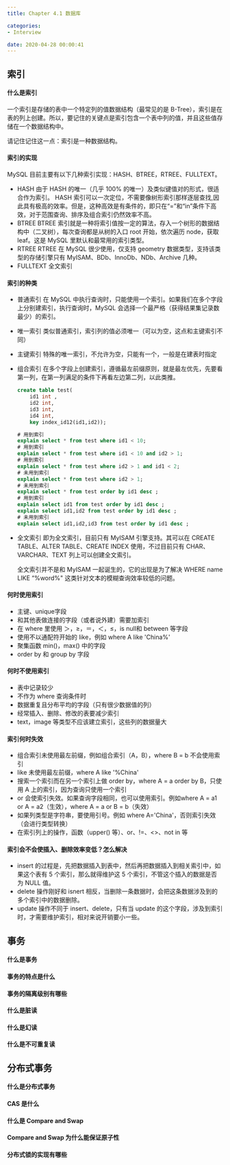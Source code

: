```yaml
---
title: Chapter 4.1 数据库

categories:
- Interview

date: 2020-04-28 00:00:41
---
```


## 索引
#### 什么是索引
一个索引是存储的表中一个特定列的值数据结构（最常见的是 B-Tree），索引是在表的列上创建。所以，要记住的关键点是索引包含一个表中列的值，并且这些值存储在一个数据结构中。

请记住记住这一点：索引是一种数据结构。

#### 索引的实现
MySQL 目前主要有以下几种索引实现：HASH、BTREE，RTREE、FULLTEXT。
- HASH
    由于 HASH 的唯一（几乎 100% 的唯一）及类似键值对的形式，很适合作为索引。
    HASH 索引可以一次定位，不需要像树形索引那样逐层查找,因此具有极高的效率。但是，这种高效是有条件的，即只在“=”和“in”条件下高效，对于范围查询、排序及组合索引仍然效率不高。
- BTREE
    BTREE 索引就是一种将索引值按一定的算法，存入一个树形的数据结构中（二叉树），每次查询都是从树的入口 root 开始，依次遍历 node，获取 leaf。这是 MySQL 里默认和最常用的索引类型。
- RTREE
    RTREE 在 MySQL 很少使用，仅支持 geometry 数据类型，支持该类型的存储引擎只有 MyISAM、BDb、InnoDb、NDb、Archive 几种。
- FULLTEXT
    全文索引

#### 索引的种类
- 普通索引
    在 MySQL 中执行查询时，只能使用一个索引。如果我们在多个字段上分别建索引，执行查询时，MySQL 会选择一个最严格（获得结果集记录数最少）的索引。
- 唯一索引
    类似普通索引，索引列的值必须唯一（可以为空，这点和主键索引不同）
- 主键索引
    特殊的唯一索引，不允许为空，只能有一个，一般是在建表时指定
- 组合索引
    在多个字段上创建索引，遵循最左前缀原则，就是最左优先，先要看第一列，在第一列满足的条件下再看左边第二列，以此类推。
    ```sql
    create table test(
        id1 int ,
        id2 int,
        id3 int,
        id4 int,
        key index_id12(id1,id2));

    # 用到索引
    explain select * from test where id1 < 10;
    # 用到索引
    explain select * from test where id1 < 10 and id2 > 1; 
    # 用到索引
    explain select * from test where id2 > 1 and id1 < 2; 
    # 未用到索引
    explain select * from test where id2 > 1;
    # 未用到索引
    explain select * from test order by id1 desc ;
    # 用到索引
    explain select id1 from test order by id1 desc ;
    explain select id1,id2 from test order by id1 desc ;
    # 未用到索引
    explain select id1,id2,id3 from test order by id1 desc ;
    ```
- 全文索引
    即为全文索引，目前只有 MyISAM 引擎支持。其可以在 CREATE TABLE、ALTER TABLE、CREATE INDEX 使用，不过目前只有 CHAR、VARCHAR、TEXT 列上可以创建全文索引。

    全文索引并不是和 MyISAM 一起诞生的，它的出现是为了解决 WHERE name LIKE “%word%" 这类针对文本的模糊查询效率较低的问题。
    
#### 何时使用索引
- 主键、unique字段
- 和其他表做连接的字段（或者说外建）需要加索引
- 在 where 里使用 ＞，≥，＝，＜，≤，is null和 between 等字段
- 使用不以通配符开始的 like，例如 where A like 'China%'
- 聚集函数 min()，max() 中的字段
- order by 和 group by 字段

#### 何时不使用索引
- 表中记录较少
- 不作为 where 查询条件时
- 数据重复且分布平均的字段（只有很少数据值的列）
- 经常插入、删除、修改的表要减少索引
- text，image 等类型不应该建立索引，这些列的数据量大

#### 索引何时失效
- 组合索引未使用最左前缀，例如组合索引（A，B），where B = b 不会使用索引
- like 未使用最左前缀，where A like '%China'
- 搜索一个索引而在另一个索引上做 order by，where A = a order by B，只使用 A 上的索引，因为查询只使用一个索引
- or 会使索引失效。如果查询字段相同，也可以使用索引。例如where A = a1 or A = a2（生效），where A = a or B = b（失效）
- 如果列类型是字符串，要使用引号。例如 where A='China'，否则索引失效（会进行类型转换）
- 在索引列上的操作，函数（upper() 等）、or、!=、<>、not in 等

#### 索引会不会使插入、删除效率变低？怎么解决
- insert 的过程是，先把数据插入到表中，然后再把数据插入到相关索引中，如果这个表有 5 个索引，那么就得维护这 5 个索引，不管这个插入的数据是否为 NULL 值。
- delete 操作刚好和 isnert 相反，当删除一条数据时，会把这条数据涉及到的多个索引中的数据删除。
- update 操作不同于 insert、delete，只有当 update 的这个字段，涉及到索引时，才需要维护索引，相对来说开销要小一些。

## 事务
#### 什么是事务

#### 事务的特点是什么

#### 事务的隔离级别有哪些

#### 什么是脏读

#### 什么是幻读

#### 什么是不可重复读

## 分布式事务
#### 什么是分布式事务

#### CAS 是什么

#### 什么是 Compare and Swap

#### Compare and Swap 为什么能保证原子性

#### 分布式锁的实现有哪些

